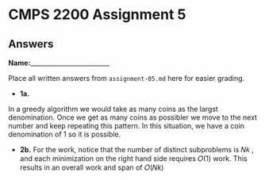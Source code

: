 # CMPS 2200 Assignment 5
## Answers

**Name:**_________________________


Place all written answers from `assignment-05.md` here for easier grading.





- **1a.**

 In a greedy algorithm we would take as many coins as the largst denomination. Once we get as many coins as possibler we move to the next number and keep repeating this pattern. In this situation, we have a coin denomination of 1 so it is possible.





- **2b.**
For the work, notice that the number of distinct subproblems is  𝑁𝑘 , and each minimization on the right hand side requires  𝑂(1)  work. This results in an overall work and span of  𝑂(𝑁𝑘)



